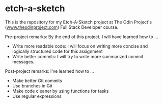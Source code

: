 # etch-a-sketch

This is the repository for my Etch-A-Sketch project at The Odin Project's (www.theodinproject.com) Full Stack Developer course.

Pre-project remarks:
By the end of this project, I will have learned how to ...

- Write more readable code: I will focus on writing more concise and logically structured code for this assignment
- Write better commits: I will try to write more summarized commit messages.

Post-project remarks:
I've learned how to ...

- Make better Git commits
- Use branches in Git
- Make code cleaner by using functions for tasks
- Use regular expressions
